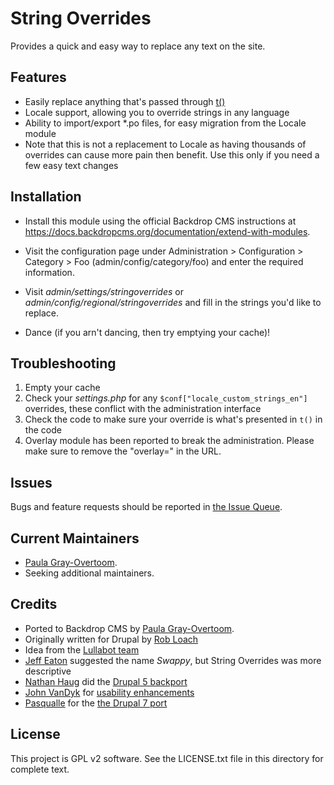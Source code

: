 String Overrides
================

Provides a quick and easy way to replace any text on the site.

Features
--------

- Easily replace anything that's passed through [t()](http://api.drupal.org/api/function/t)
- Locale support, allowing you to override strings in any language
- Ability to import/export *.po files, for easy migration from the Locale module
- Note that this is not a replacement to Locale as having thousands of overrides can cause more pain then benefit. Use this only if you need a few easy text changes

Installation
------------

- Install this module using the official Backdrop CMS instructions at
  https://docs.backdropcms.org/documentation/extend-with-modules.

- Visit the configuration page under Administration > Configuration > Category >
  Foo (admin/config/category/foo) and enter the required information.

- Visit _admin/settings/stringoverrides_ or _admin/config/regional/stringoverrides_ and fill in the strings you'd like to replace.

- Dance (if you arn't dancing, then try emptying your cache)!

Troubleshooting
---------------

1. Empty your cache
2. Check your _settings.php_ for any `$conf["locale_custom_strings_en"]` overrides, these conflict with the administration interface
3. Check the code to make sure your override is what's presented in `t()` in the code
4. Overlay module has been reported to break the administration. Please make sure to remove the "overlay=" in the URL.

Issues
------

Bugs and feature requests should be reported in [the Issue Queue](https://github.com/backdrop-contrib/foo-project/issues).

Current Maintainers
-------------------

- [Paula Gray-Overtoom](https://github.com/pgrayove-mcpl).
- Seeking additional maintainers.

Credits
-------

- Ported to Backdrop CMS by [Paula Gray-Overtoom](https://github.com/pgrayove-mcpl).
- Originally written for Drupal by [Rob Loach](http://www.robloach.net)
- Idea from the [Lullabot team](http://www.lullabot.com/audiocast/podcast-50-drupal-tips-and-tricks)
- [Jeff Eaton](http://drupal.org/user/16496) suggested the name _Swappy_, but String Overrides was more descriptive
- [Nathan Haug](http://drupal.org/user/35821) did the [Drupal 5 backport](http://www.lullabot.com/articles/replace-any-string-drupal-5-6-without-locale-module)
- [John VanDyk](http://drupal.org/user/2375) for [usability enhancements](http://drupal.org/node/234334)
- [Pasqualle](http://drupal.org/user/80733) for the [the Drupal 7 port](http://drupal.org/node/609948)

License 
-------

This project is GPL v2 software.
See the LICENSE.txt file in this directory for complete text.
